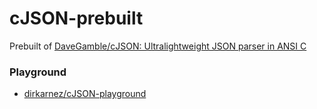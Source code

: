 cJSON-prebuilt
==============
Prebuilt of [DaveGamble/cJSON: Ultralightweight JSON parser in ANSI C](https://github.com/DaveGamble/cJSON)

### Playground
- [dirkarnez/cJSON-playground](https://github.com/dirkarnez/cJSON-playground)